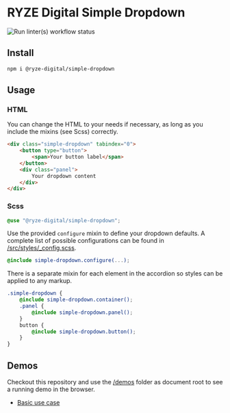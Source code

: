 # RYZE Digital Simple Dropdown

![Run linter(s) workflow status](https://github.com/ryze-digital/simple-dropdown/actions/workflows/run-lint.yml/badge.svg)

## Install

```sh
npm i @ryze-digital/simple-dropdown
```

## Usage

### HTML

You can change the HTML to your needs if necessary, as long as you include the mixins (see Scss) correctly.

```html
<div class="simple-dropdown" tabindex="0">
    <button type="button">
        <span>Your button label</span>
    </button>
    <div class="panel">
        Your dropdown content
    </div>
</div>
```

### Scss

```scss
@use "@ryze-digital/simple-dropdown";
```

Use the provided `configure` mixin to define your dropdown defaults. A complete list of possible configurations can be
found in [/src/styles/_config.scss](src/styles/_config.scss).

```scss
@include simple-dropdown.configure(...);
```

There is a separate mixin for each element in the accordion so styles can be applied to any markup.

```scss
.simple-dropdown {
    @include simple-dropdown.container();
    .panel {
        @include simple-dropdown.panel();
    }
    button {
        @include simple-dropdown.button();
    }
}
```

## Demos

Checkout this repository and use the [/demos](/demos) folder as document root to see a running demo in the browser.

- [Basic use case](/demos/basic.html)